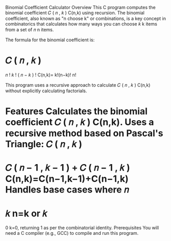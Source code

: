 Binomial Coefficient Calculator
Overview
This C program computes the binomial coefficient 
𝐶
(
𝑛
,
𝑘
)
C(n,k) using recursion. The binomial coefficient, also known as "n choose k" or combinations, is a key concept in combinatorics that calculates how many ways you can choose 
𝑘
k items from a set of 
𝑛
n items.

The formula for the binomial coefficient is:

𝐶
(
𝑛
,
𝑘
)
=
𝑛
!
𝑘
!
(
𝑛
−
𝑘
)
!
C(n,k)= 
k!(n−k)!
n!
​
 
This program uses a recursive approach to calculate 
𝐶
(
𝑛
,
𝑘
)
C(n,k) without explicitly calculating factorials.

Features
Calculates the binomial coefficient 
𝐶
(
𝑛
,
𝑘
)
C(n,k).
Uses a recursive method based on Pascal's Triangle:
𝐶
(
𝑛
,
𝑘
)
=
𝐶
(
𝑛
−
1
,
𝑘
−
1
)
+
𝐶
(
𝑛
−
1
,
𝑘
)
C(n,k)=C(n−1,k−1)+C(n−1,k)
Handles base cases where 
𝑛
=
𝑘
n=k or 
𝑘
=
0
k=0, returning 1 as per the combinatorial identity.
Prerequisites
You will need a C compiler (e.g., GCC) to compile and run this program.
